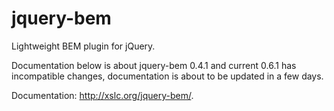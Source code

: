 jquery-bem
==========

Lightweight BEM plugin for jQuery.

Documentation below is about jquery-bem 0.4.1 and current 0.6.1 has incompatible changes, documentation is about to be updated in a few days.

Documentation: http://xslc.org/jquery-bem/.
